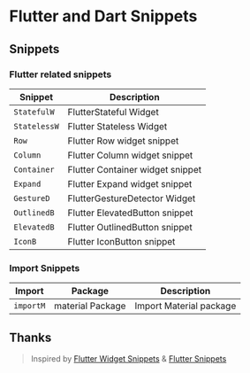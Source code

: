 # Flutter and Dart Snippets

## Snippets

### Flutter related snippets

| Snippet        | Description                                                                      |
| -------------- | -------------------------------------------------------------------------------- |
| `StatefulW`   |  FlutterStateful  Widget                                                        |
| `StatelessW`   |  Flutter Stateless Widget |
| `Row` |  Flutter Row widget snippet |
| `Column` |  Flutter Column widget snippet |
| `Container` | Flutter Container widget snippet |
| `Expand` |  Flutter Expand widget snippet |
| `GestureD`     |  FlutterGestureDetector Widget |
| `OutlinedB` | Flutter ElevatedButton snippet |
| `ElevatedB` | Flutter OutlinedButton snippet |
| `IconB` | Flutter IconButton snippet |

### Import Snippets

|Import|Package|Description|
| ----- | ---- | --------- |
| `importM` | material Package | Import Material package|

## Thanks

> Inspired by [Flutter Widget Snippets](https://marketplace.visualstudio.com/items?itemName=alexisvt.flutter-snippets) & [Flutter Snippets](https://marketplace.visualstudio.com/items?itemName=MarufHassan.flutter-snippets)
